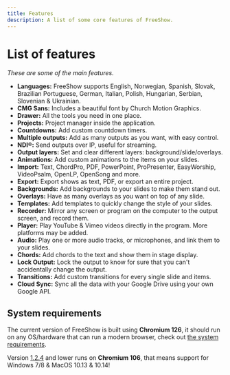```yaml
---
title: Features
description: A list of some core features of FreeShow.
---
```


# List of features

_These are some of the main features._

- **Languages:** FreeShow supports English, Norwegian, Spanish, Slovak, Brazilian Portuguese, German, Italian, Polish, Hungarian, Serbian, Slovenian & Ukrainian.
- **CMG Sans:** Includes a beautiful font by Church Motion Graphics.
- **Drawer:** All the tools you need in one place.
- **Projects:** Project manager inside the application.
- **Countdowns:** Add custom countdown timers.
- **Multiple outputs:** Add as many outputs as you want, with easy control.
- **NDI®:** Send outputs over IP, useful for streaming.
- **Output layers:** Set and clear different layers: background/slide/overlays.
- **Animations:** Add custom animations to the items on your slides.
- **Import:** Text, ChordPro, PDF, PowerPoint, ProPresenter, EasyWorship, VideoPsalm, OpenLP, OpenSong and more.
- **Export:** Export shows as text, PDF, or export an entire project.
- **Backgrounds:** Add backgrounds to your slides to make them stand out.
- **Overlays:** Have as many overlays as you want on top of any slide.
- **Templates:** Add templates to quickly change the style of your slides.
- **Recorder:** Mirror any screen or program on the computer to the output screen, and record them.
- **Player:** Play YouTube & Vimeo videos directly in the program. More platforms may be added.
- **Audio:** Play one or more audio tracks, or microphones, and link them to your slides.
- **Chords:** Add chords to the text and show them in stage display.
- **Lock Output:** Lock the output to know for sure that you can't accidentally change the output.
- **Transitions:** Add custom transitions for every single slide and items.
- **Cloud Sync:** Sync all the data with your Google Drive using your own Google API.

## System requirements

The current version of FreeShow is built using **Chromium 126**, it should run on any OS/hardware that can run a modern browser, check out [the system requirements](https://support.google.com/chrome/a/answer/7100626).

Version [1.2.4](https://github.com/ChurchApps/FreeShow/releases/tag/v1.2.4) and lower runs on **Chromium 106**, that means support for Windows 7/8 & MacOS 10.13 & 10.14!
